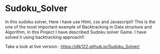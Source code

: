 # Sudoku_Solver

In this sudoku solver, Here i have use Html, css and Javascript!! This is the one of the most important example of Backtracking in Data structure and Algorithm, in this Project I have described Sudoku solver Game. I have solved it using backtracking approach!!


Take a look at live version :  https://dlk122.github.io/Sudoku_Solver/
